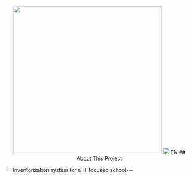 <p align="center"><a href="https://laravel.com" target="_blank"><img src="https://raw.githubusercontent.com/laravel/art/master/logo-lockup/5%20SVG/2%20CMYK/1%20Full%20Color/laravel-logolockup-cmyk-red.svg" width="400"></a> <a href="https://react.dev"><img src="https://www.google.com/url?sa=i&url=https%3A%2F%2Fwww.pngwing.com%2Fen%2Fsearch%3Fq%3Dreact&psig=AOvVaw2jktLSdwZN-cr8POTcxSkr&ust=1728586157851000&source=images&cd=vfe&opi=89978449&ved=0CBQQjRxqFwoTCPDLq7H7gYkDFQAAAAAdAAAAABAj"></a>
EN
## About This Project

---Inventorization system for a IT focused school---
